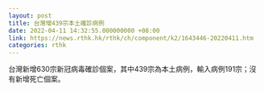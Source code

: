 ```yaml
---
layout: post
title: 台灣增439宗本土確診病例
date: 2022-04-11 14:32:55.000000000 +08:00
link: https://news.rthk.hk/rthk/ch/component/k2/1643446-20220411.htm
categories: rthk
---
```


台灣新增630宗新冠病毒確診個案，其中439宗為本土病例，輸入病例191宗；沒有新增死亡個案。
